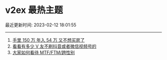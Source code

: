 # v2ex 最热主题

最近更新时间: 2023-02-12 18:01:55

--- 
1. [手里 150 万 年入 54 万 又不想买房了](https://www.v2ex.com/t/915314) 
2. [看看有多少 V 友不刷抖音或者微信视频号的](https://www.v2ex.com/t/915356) 
3. [大家如何看待 MTF/FTM/跨性别](https://www.v2ex.com/t/915319) 
